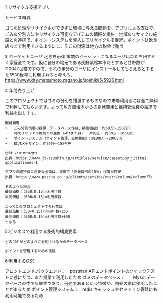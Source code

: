 1 リサイクル支援アプリ

サービス概要

ゴミの処理やリサイクルができずに環境に与える問題を、アプリによる支援で、ごみの分別方法やリサイクル可能なアイテムの情報を提供。地域のリサイクル施設との連携で、ポイントシステムを導入してリサイクルを促進。ポイントは飲食店などで利用できるようにし、そこの財源は地方の税金で賄う

3 ターゲットユーザ
地方自治体
末端のターゲットになるユーザはゴミを出すかく家庭全てです。仮に自分の地元である長野県松本市だとすると世帯数が110047世帯ですので、それの半分のユーザにインストールしてもらえるとすると5500世帯に利用されると考える。
https://www.city.matsumoto.nagano.jp/soshiki/5/5926.html

4 年間売り上げ

このプロジェクトではゴミの分別を推進するものなので末端利用者には全て無料で利用してもらいます。よって地方自治体からの開発費用と維持管理費の請求で利益を出します。

    開発費用
    •	ごみ分別情報の提供（データベース作成、検索機能）：約50万～150万円
	•	地域リサイクル施設との連携（APIまたはデータ統合）：約50万～100万円
	•	ポイントシステム（ポイント管理、交換機能）：約100万～200万円
    •	UI/UXデザイン：約50万～150万円

    合計 250~600万円
    出典：https://www.jt-tsushin.jp/articles/service/casestudy_jititai-application#3-1

    アプリの維持費に必要な金額は、年間で「開発費用の15％」程度が目安
    出典：https://www.pasona.co.jp/clients/service/xtech/column/column77/

    そのような場合 
    最低価格：(250×0.15)×利用年数
    最高価格：(600×0.15)×利用年数

    よってこのプロジェクトでの利益は
    最低価格：(50×0.15)×利用年数+250
    最高価格：(600×0.15)×利用年数+600
    となる



5:ビジネスで利用する技術的構成要素

    どのゴミがどのように分別されるかのデータベース

    ポイントを管理するための機能


6:利用するOSS

フロントエンド,バックエンド：　postman APIエンドポイントのクイックテストに役にたつ、また授業で利用したため
ゴミのデータベース：　　Mysql データベースの中でも堅実であり、迅速であるという特徴や、開発の際に使用したことがあるため
ポイント管理システム：　redis キャッシュやセッション管理にも利用可能であるため